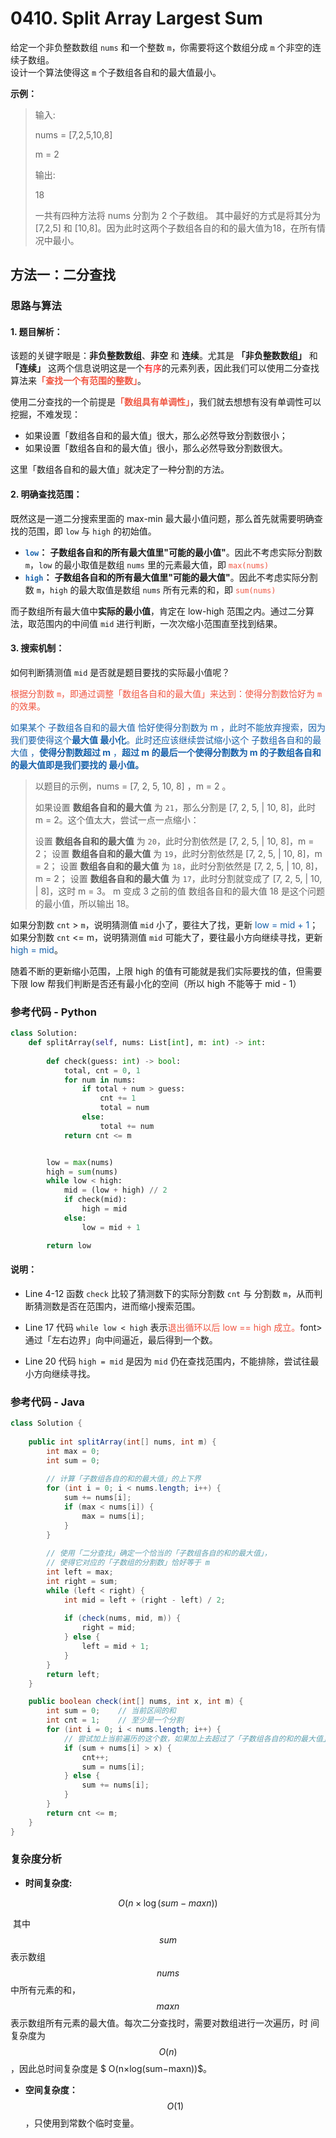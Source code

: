 # 0410. Split Array Largest Sum

给定一个非负整数数组 `nums` 和一个整数 `m`，你需要将这个数组分成 `m` 个非空的连续子数组。  
设计一个算法使得这 `m` 个子数组各自和的最大值最小。

**示例：**  
> 输入: 
>
> nums = [7,2,5,10,8]
>
> m = 2  
>
> 输出:  
>
> 18  
>
> 一共有四种方法将 nums 分割为 2 个子数组。  其中最好的方式是将其分为 [7,2,5] 和 [10,8]。因为此时这两个子数组各自的和的最大值为18，在所有情况中最小。  



##  方法一：二分查找

### 思路与算法

#### 1. 题目解析：

该题的关键字眼是：**非负整数数组**、**非空** 和 **连续**。尤其是 **「非负整数数组」** 和 **「连续」** 这两个信息说明这是一个<font color = 'red'>有序</font>的元素列表，因此我们可以使用二分查找算法来<font color = F15642>**「查找一个有范围的整数」**</font>。

使用二分查找的一个前提是<font color = F15642>**「数组具有单调性」**</font>，我们就去想想有没有单调性可以挖掘，不难发现：

- 如果设置「数组各自和的最大值」很大，那么必然导致分割数很小；
- 如果设置「数组各自和的最大值」很小，那么必然导致分割数很大。

这里「数组各自和的最大值」就决定了一种分割的方法。



#### 2. 明确查找范围：

既然这是一道⼆分搜索里面的 max-min 最大最小值问题，那么首先就需要明确查找的范围，即 `low` 与 `high` 的初始值。

- **<font color = 1661AB>`low`</font>：** **子数组各自和的所有最大值里"可能的最小值"**。因此不考虑实际分割数 `m`，`low` 的最小取值是数组 `nums` 里的元素最大值，即 <font color = F15642>`max(nums)`</font>
- **<font color = 1661AB>`high`</font>：** **子数组各自和的所有最大值里"可能的最大值"**。因此不考虑实际分割数 `m`，`high` 的最大取值是数组 `nums` 所有元素的和，即 <font color = F15642>`sum(nums)`</font>

而子数组所有最大值中**实际的最小值**，肯定在 low-high 范围之内。通过二分算法，取范围内的中间值 `mid` 进行判断，一次次缩小范围直至找到结果。



#### 3. 搜索机制：

如何判断猜测值 `mid` 是否就是题目要找的实际最小值呢？

<font color = F15642>根据分割数 `m`，即通过调整「数组各自和的最大值」来达到：使得分割数恰好为 `m` 的效果。</font>

<font color = 1661AB>如果某个 子数组各自和的最大值 恰好使得分割数为 m ，此时不能放弃搜索，因为我们要使得这个**最大值 最小化**。此时还应该继续尝试缩小这个 子数组各自和的最大值 ，**使得分割数超过 m** ，**超过 m 的最后一个使得分割数为 m 的子数组各自和的最大值即是我们要找的 最小值。**</font>

> 以题目的示例，nums = [7, 2, 5, 10, 8] ，m = 2 。
>
> 如果设置 **数组各自和的最大值** 为 `21`，那么分割是 [7, 2, 5, | 10, 8]，此时 m = 2。这个值太大，尝试一点一点缩小：
>
> 设置 **数组各自和的最大值** 为 `20`，此时分割依然是 [7, 2, 5, | 10, 8]，m = 2；
> 设置 **数组各自和的最大值** 为 `19`，此时分割依然是 [7, 2, 5, | 10, 8]，m = 2；
> 设置 **数组各自和的最大值** 为 `18`，此时分割依然是 [7, 2, 5, | 10, 8]，m = 2；
> 设置 **数组各自和的最大值** 为 `17`，此时分割就变成了 [7, 2, 5, | 10, | 8]，这时 m = 3。
> m 变成 3 之前的值 数组各自和的最大值 18 是这个问题的最小值，所以输出 18。



如果分割数 `cnt` > `m`，说明猜测值 `mid` 小了，要往大了找，更新 <font color = 1661AB>low = mid + 1</font>；
如果分割数 `cnt` <= m，说明猜测值 `mid` 可能大了，要往最小方向继续寻找，更新 <font color = 1661AB>high = mid</font>。

随着不断的更新缩小范围，上限 high 的值有可能就是我们实际要找的值，但需要下限 low 帮我们判断是否还有最小化的空间（所以 high 不能等于 mid - 1） 



### 参考代码 - Python

```python
class Solution:
    def splitArray(self, nums: List[int], m: int) -> int:
        
        def check(guess: int) -> bool:
            total, cnt = 0, 1
            for num in nums:
                if total + num > guess:
                    cnt += 1
                    total = num
                else:
                    total += num
            return cnt <= m


        low = max(nums)
        high = sum(nums)
        while low < high:
            mid = (low + high) // 2
            if check(mid):
                high = mid
            else:
                low = mid + 1

        return low
```

#### 说明：

- Line 4-12 函数 `check` 比较了猜测数下的实际分割数 `cnt` 与 分割数 `m`，从而判断猜测数是否在范围内，进而缩小搜索范围。

- Line 17 代码 `while low < high` 表示<font color = F15642>退出循环以后 low == high 成立。</font>font>通过「左右边界」向中间逼近，最后得到一个数。

- Line 20 代码 `high = mid` 是因为 `mid` 仍在查找范围内，不能排除，尝试往最小方向继续寻找。

    

### 参考代码 - Java

```Java
class Solution {
    
    public int splitArray(int[] nums, int m) {
        int max = 0;
        int sum = 0;
        
        // 计算「子数组各自的和的最大值」的上下界
        for (int i = 0; i < nums.length; i++) {
            sum += nums[i];
            if (max < nums[i]) {
                max = nums[i];
            }
        }
        
        // 使用「二分查找」确定一个恰当的「子数组各自的和的最大值」，
        // 使得它对应的「子数组的分割数」恰好等于 m
        int left = max;
        int right = sum;
        while (left < right) {
            int mid = left + (right - left) / 2;
            
            if (check(nums, mid, m)) {
                right = mid;
            } else {
                left = mid + 1;
            }
        }
        return left;
    }

    public boolean check(int[] nums, int x, int m) {
        int sum = 0;	// 当前区间的和
        int cnt = 1;	// 至少是一个分割
        for (int i = 0; i < nums.length; i++) {
            // 尝试加上当前遍历的这个数，如果加上去超过了「子数组各自的和的最大值」，就不加这个数，另起炉灶
            if (sum + nums[i] > x) {
                cnt++;
                sum = nums[i];
            } else {
                sum += nums[i];
            }
        }
        return cnt <= m;
    }
}
```



### 复杂度分析  

- **时间复杂度:**

$$
O(n \times \log(\textit{sum}-\textit{maxn}))
$$

​	其中 $$\textit{sum}$$ 表示数组 $$\textit{nums}$$ 中所有元素的和，$$\textit{maxn}$$ 表示数组所有元素的最大值。每次二分查找时，需要对数组进行一次遍历，时	间复杂度为 $$O(n)$$，因此总时间复杂度是 $ O(n×log⁡(sum−maxn))$。



- **空间复杂度：**$$O(1) $$，只使用到常数个临时变量。
